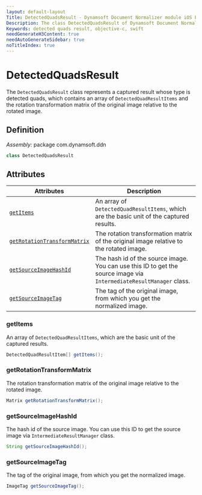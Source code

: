 ```yaml
---
layout: default-layout
Title: DetectedQuadsResult - Dynamsoft Document Normalizer module iOS Edition API Reference
Description: The class DetectedQuadsResult of Dynamsoft Document Normalizer module represents a captured result whose type is detected quads, which contains an array of DetectedQuadResultItems and the rotation transformation matrix of the original image relative to the rotated image.
Keywords: detected quads result, objective-c, swift
needGenerateH3Content: true
needAutoGenerateSidebar: true
noTitleIndex: true
---
```


# DetectedQuadsResult

The `DetectedQuadsResult` class represents a captured result whose type is detected quads, which contains an array of `DetectedQuadResultItems` and the rotation transformation matrix of the original image relative to the rotated image.

## Definition

*Assembly:* package com.dynamsoft.ddn

```java
class DetectedQuadsResult
```

## Attributes

| Attributes | Description |
| ---------- | ----------- |
| [`getItems`](#getitems) | An array of `DetectedQuadResultItems`, which are the basic unit of the captured results. |
| [`getRotationTransformMatrix`](#getrotationtransformmatrix) | The rotation transformation matrix of the original image relative to the rotated image. |
| [`getSourceImageHashId`](#getsourceimagehashid) | The hash id of the source image. You can use this ID to get the source image via `IntermediateResultManager` class. |
| [`getSourceImageTag`](#getsourceimagetag) | The tag of the original image, from which you get the normalized image. |

### getItems

An array of `DetectedQuadResultItems`, which are the basic unit of the captured results.

```java
DetectedQuadResultItem[] getItems();
```

### getRotationTransformMatrix

The rotation transformation matrix of the original image relative to the rotated image.

```java
Matrix getRotationTransformMatrix();
```

### getSourceImageHashId

The hash id of the source image. You can use this ID to get the source image via `IntermediateResultManager` class.

```java
String getSourceImageHashId();
```

### getSourceImageTag

The tag of the original image, from which you get the normalized image.

```java
ImageTag getSourceImageTag();
```
